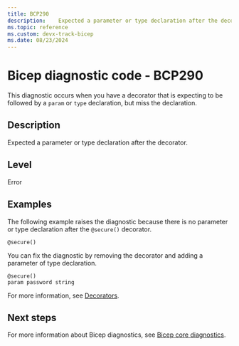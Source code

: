 ```yaml
---
title: BCP290
description: 	Expected a parameter or type declaration after the decorator.
ms.topic: reference
ms.custom: devx-track-bicep
ms.date: 08/23/2024
---
```


# Bicep diagnostic code - BCP290

This diagnostic occurs when you have a decorator that is expecting to be followed by a `param` or `type` declaration, but miss the declaration.

## Description

Expected a parameter or type declaration after the decorator.

## Level

Error

## Examples

The following example raises the diagnostic because there is no parameter or type declaration after the `@secure()` decorator.

```bicep
@secure()
```

You can fix the diagnostic by removing the decorator and adding a parameter of type declaration.  

```bicep
@secure()
param password string 
```

For more information, see [Decorators](../file.md#decorators).

## Next steps

For more information about Bicep diagnostics, see [Bicep core diagnostics](../bicep-core-diagnostics.md).
